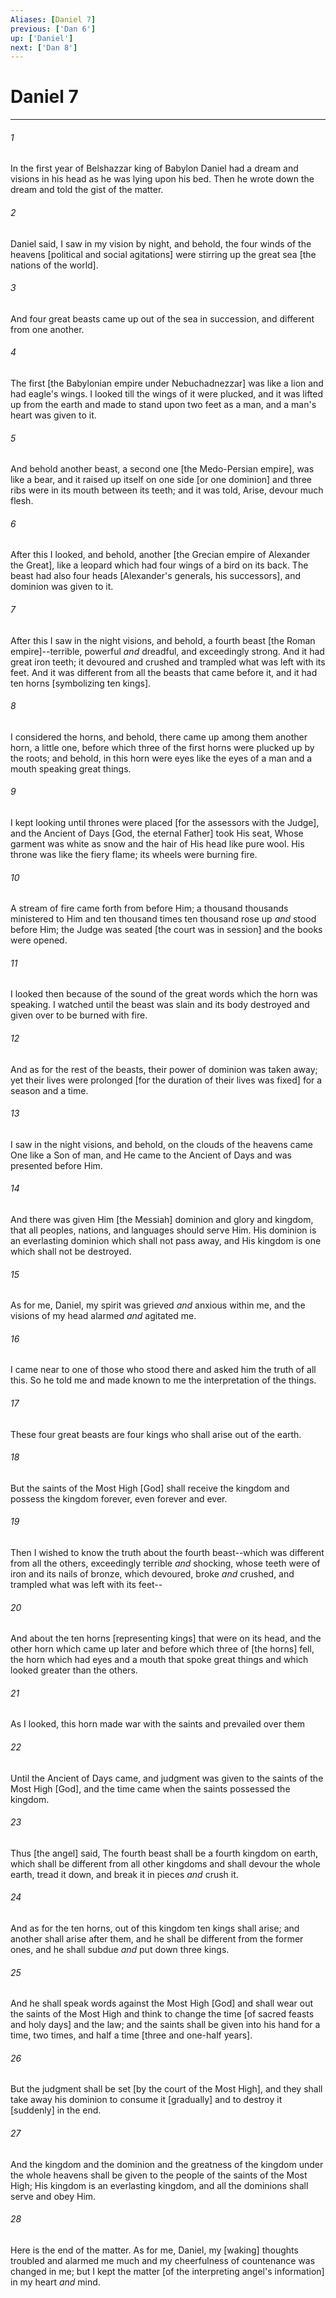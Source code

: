 ```yaml
---
Aliases: [Daniel 7]
previous: ['Dan 6']
up: ['Daniel']
next: ['Dan 8']
---
```

# Daniel 7

***














###### 1 






In the first year of Belshazzar king of Babylon Daniel had a dream and visions in his head as he was lying upon his bed. Then he wrote down the dream and told the gist of the matter. 













###### 2 






Daniel said, I saw in my vision by night, and behold, the four winds of the heavens [political and social agitations] were stirring up the great sea [the nations of the world]. 













###### 3 






And four great beasts came up out of the sea in succession, and different from one another. 













###### 4 






The first [the Babylonian empire under Nebuchadnezzar] was like a lion and had eagle's wings. I looked till the wings of it were plucked, and it was lifted up from the earth and made to stand upon two feet as a man, and a man's heart was given to it. 













###### 5 






And behold another beast, a second one [the Medo-Persian empire], was like a bear, and it raised up itself on one side [or one dominion] and three ribs were in its mouth between its teeth; and it was told, Arise, devour much flesh. 













###### 6 






After this I looked, and behold, another [the Grecian empire of Alexander the Great], like a leopard which had four wings of a bird on its back. The beast had also four heads [Alexander's generals, his successors], and dominion was given to it. 













###### 7 






After this I saw in the night visions, and behold, a fourth beast [the Roman empire]--terrible, powerful _and_ dreadful, and exceedingly strong. And it had great iron teeth; it devoured and crushed and trampled what was left with its feet. And it was different from all the beasts that came before it, and it had ten horns [symbolizing ten kings]. 













###### 8 






I considered the horns, and behold, there came up among them another horn, a little one, before which three of the first horns were plucked up by the roots; and behold, in this horn were eyes like the eyes of a man and a mouth speaking great things. 













###### 9 






I kept looking until thrones were placed [for the assessors with the Judge], and the Ancient of Days [God, the eternal Father] took His seat, Whose garment was white as snow and the hair of His head like pure wool. His throne was like the fiery flame; its wheels were burning fire. 













###### 10 






A stream of fire came forth from before Him; a thousand thousands ministered to Him and ten thousand times ten thousand rose up _and_ stood before Him; the Judge was seated [the court was in session] and the books were opened. 













###### 11 






I looked then because of the sound of the great words which the horn was speaking. I watched until the beast was slain and its body destroyed and given over to be burned with fire. 













###### 12 






And as for the rest of the beasts, their power of dominion was taken away; yet their lives were prolonged [for the duration of their lives was fixed] for a season and a time. 













###### 13 






I saw in the night visions, and behold, on the clouds of the heavens came One like a Son of man, and He came to the Ancient of Days and was presented before Him. 













###### 14 






And there was given Him [the Messiah] dominion and glory and kingdom, that all peoples, nations, and languages should serve Him. His dominion is an everlasting dominion which shall not pass away, and His kingdom is one which shall not be destroyed. 













###### 15 






As for me, Daniel, my spirit was grieved _and_ anxious within me, and the visions of my head alarmed _and_ agitated me. 













###### 16 






I came near to one of those who stood there and asked him the truth of all this. So he told me and made known to me the interpretation of the things. 













###### 17 






These four great beasts are four kings who shall arise out of the earth. 













###### 18 






But the saints of the Most High [God] shall receive the kingdom and possess the kingdom forever, even forever and ever. 













###### 19 






Then I wished to know the truth about the fourth beast--which was different from all the others, exceedingly terrible _and_ shocking, whose teeth were of iron and its nails of bronze, which devoured, broke _and_ crushed, and trampled what was left with its feet-- 













###### 20 






And about the ten horns [representing kings] that were on its head, and the other horn which came up later and before which three of [the horns] fell, the horn which had eyes and a mouth that spoke great things and which looked greater than the others. 













###### 21 






As I looked, this horn made war with the saints and prevailed over them 













###### 22 






Until the Ancient of Days came, and judgment was given to the saints of the Most High [God], and the time came when the saints possessed the kingdom. 













###### 23 






Thus [the angel] said, The fourth beast shall be a fourth kingdom on earth, which shall be different from all other kingdoms and shall devour the whole earth, tread it down, and break it in pieces _and_ crush it. 













###### 24 






And as for the ten horns, out of this kingdom ten kings shall arise; and another shall arise after them, and he shall be different from the former ones, and he shall subdue _and_ put down three kings. 













###### 25 






And he shall speak words against the Most High [God] and shall wear out the saints of the Most High and think to change the time [of sacred feasts and holy days] and the law; and the saints shall be given into his hand for a time, two times, and half a time [three and one-half years]. 













###### 26 






But the judgment shall be set [by the court of the Most High], and they shall take away his dominion to consume it [gradually] and to destroy it [suddenly] in the end. 













###### 27 






And the kingdom and the dominion and the greatness of the kingdom under the whole heavens shall be given to the people of the saints of the Most High; His kingdom is an everlasting kingdom, and all the dominions shall serve and obey Him. 













###### 28 






Here is the end of the matter. As for me, Daniel, my [waking] thoughts troubled and alarmed me much and my cheerfulness of countenance was changed in me; but I kept the matter [of the interpreting angel's information] in my heart _and_ mind.
